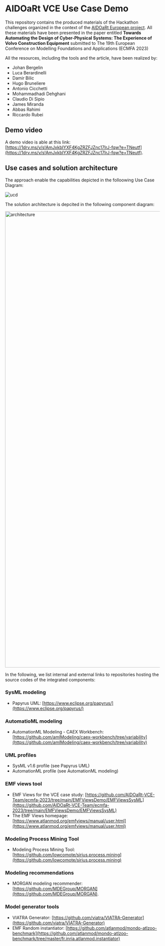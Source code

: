 
# AIDOaRt VCE Use Case Demo


This repository contains the produced materials of the Hackathon challenges organized in the context of the [AIDOaRt European project](https://sites.mdu.se/aidoart). All these materials have been presented in the paper entitled **Towards Automating the Design of Cyber-Physical Systems: The Experience of Volvo Construction Equipment** submitted to The 19th European Conference on Modelling Foundations and Applications (ECMFA 2023) 

All the resources, including the tools and the article, have been realized by:

- Johan Bergelin
-  Luca Berardinelli
-  Damir Bilic
-  Hugo Bruneliere
-  Antonio Cicchetti
-  Mohammadhadi Dehghani
-  Claudio Di Sipio
-  James Miranda
-  Abbas Rahimi 
- Riccardo Rubei

## Demo video
A demo video is able at this link: [https://1drv.ms/v/s!AmJxkbIYXF4KgZRZFJZnc17IrJ-fqw?e=TNeutf](https://1drv.ms/v/s!AmJxkbIYXF4KgZRZFJZnc17IrJ-fqw?e=TNeutf).

## Use cases and solution architecture
The approach enable the capabilities depicted in the folloowing Use Case Diagram:

![ucd](https://user-images.githubusercontent.com/925612/222381595-0f88b93d-da94-4154-92b3-57efe3a3390d.png)


The solution architecture is depcited in the following component diagram:

<img width="1481" alt="architecture" src="https://user-images.githubusercontent.com/925612/222380745-9d2f59ca-4675-4895-b2e2-4b88d9a98bf9.png">

In the following, we list internal and external links to repositories hosting the source codes of the integrated components:

### SysML modeling
- Papyrus UML: [https://www.eclipse.org/papyrus/](https://www.eclipse.org/papyrus/)

### AutomatioML modeling
- AutomationML Modeling - CAEX Workbench: [https://github.com/amlModeling/caex-workbench/tree/variability](https://github.com/amlModeling/caex-workbench/tree/variability) 

### UML profiles
- SysML v1.6 profile (see Papyrus UML)
- AutomationML profile (see AutomationML modeling)

### EMF views tool
- EMF Views for the VCE case study: [https://github.com/AIDOaRt-VCE-Team/ecmfa-2023/tree/main/EMFViewsDemo/EMFViewsSysML](https://github.com/AIDOaRt-VCE-Team/ecmfa-2023/tree/main/EMFViewsDemo/EMFViewsSysML)
- The EMF Views homepage: [https://www.atlanmod.org/emfviews/manual/user.html](https://www.atlanmod.org/emfviews/manual/user.html)

### Modeling Process Mining Tool
- Modeling Process Mining Tool: [https://github.com/lowcomote/sirius.process.mining](https://github.com/lowcomote/sirius.process.mining)

### Modeling recommendations
- MORGAN modeling recommender: [https://github.com/MDEGroup/MORGAN](https://github.com/MDEGroup/MORGAN).

### Model generator tools

- VIATRA Generator: [https://github.com/viatra/VIATRA-Generator](https://github.com/viatra/VIATRA-Generator)
- EMF Random instantiator: [https://github.com/atlanmod/mondo-atlzoo-benchmark](https://github.com/atlanmod/mondo-atlzoo-benchmark/tree/master/fr.inria.atlanmod.instantiator)

